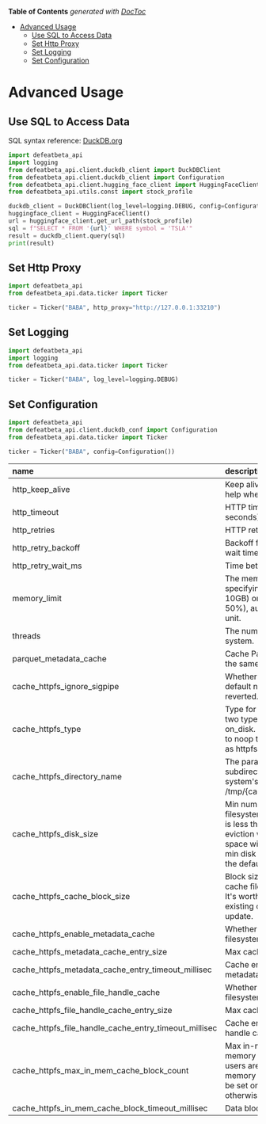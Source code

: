 <!-- START doctoc generated TOC please keep comment here to allow auto update -->
<!-- DON'T EDIT THIS SECTION, INSTEAD RE-RUN doctoc TO UPDATE -->
**Table of Contents**  *generated with [DocToc](https://github.com/thlorenz/doctoc)*

- [Advanced Usage](#advanced-usage)
  - [Use SQL to Access Data](#use-sql-to-access-data)
  - [Set Http Proxy](#set-http-proxy)
  - [Set Logging](#set-logging)
  - [Set Configuration](#set-configuration)

<!-- END doctoc generated TOC please keep comment here to allow auto update -->

# Advanced Usage

## Use SQL to Access Data

SQL syntax reference: [DuckDB.org](https://duckdb.org/)

```python
import defeatbeta_api
import logging
from defeatbeta_api.client.duckdb_client import DuckDBClient
from defeatbeta_api.client.duckdb_client import Configuration
from defeatbeta_api.client.hugging_face_client import HuggingFaceClient
from defeatbeta_api.utils.const import stock_profile

duckdb_client = DuckDBClient(log_level=logging.DEBUG, config=Configuration(threads=8))
huggingface_client = HuggingFaceClient()
url = huggingface_client.get_url_path(stock_profile)
sql = f"SELECT * FROM '{url}' WHERE symbol = 'TSLA'"
result = duckdb_client.query(sql)
print(result)
```

## Set Http Proxy

```python
import defeatbeta_api
from defeatbeta_api.data.ticker import Ticker

ticker = Ticker("BABA", http_proxy="http://127.0.0.1:33210")
```

## Set Logging

```python
import defeatbeta_api
import logging
from defeatbeta_api.data.ticker import Ticker

ticker = Ticker("BABA", log_level=logging.DEBUG)
```

## Set Configuration

```python
import defeatbeta_api
from defeatbeta_api.client.duckdb_conf import Configuration
from defeatbeta_api.data.ticker import Ticker

ticker = Ticker("BABA", config=Configuration())
```

| name                                                  | description                                                                                                                                                                                                                                                                                                                   |    default     |
|:------------------------------------------------------|:------------------------------------------------------------------------------------------------------------------------------------------------------------------------------------------------------------------------------------------------------------------------------------------------------------------------------|:--------------:|
| http_keep_alive                                       | Keep alive connections. Setting this to false can help when running into connection failures                                                                                                                                                                                                                                  |      True      |
| http_timeout                                          | HTTP timeout read/write/connection/retry (in seconds)                                                                                                                                                                                                                                                                         |      120       |
| http_retries                                          | HTTP retries on I/O error                                                                                                                                                                                                                                                                                                     |       5        |
| http_retry_backoff                                    | Backoff factor for exponentially increasing retry wait time                                                                                                                                                                                                                                                                   |      2.0       |
| http_retry_wait_ms                                    | Time between retries                                                                                                                                                                                                                                                                                                          |      1000      |
| memory_limit                                          | The memory_limit parameter supports specifying either a fixed memory value (e.g., 10GB) or a percentage of system memory (e.g., 50%), automatically converting it into a valid unit.                                                                                                                                          |     '80%'      |
| threads                                               | The number of total threads used by the system.                                                                                                                                                                                                                                                                               |       4        |
| parquet_metadata_cache                                | Cache Parquet metadata - useful when reading the same files multiple times                                                                                                                                                                                                                                                    |      True      |
| cache_httpfs_ignore_sigpipe                           | Whether to ignore SIGPIPE for the extension. By default not ignored. Once ignored, it cannot be reverted.                                                                                                                                                                                                                     |      True      |
| cache_httpfs_type                                     | Type for cached filesystem. Currently there're two types available, one is in_mem, another is on_disk. By default we use on-disk cache. Set to noop to disable, which behaves exactly same as httpfs extension.                                                                                                               |   'on_disk'    |
| cache_httpfs_directory_name                           | The parameter defines the HTTPFS cache subdirectory, automatically created in the system's temp folder with versioning (e.g., /tmp/{cache_httpfs_directory_name}/{version}/).                                                                                                                                                 | 'defeat_cache' |
| cache_httpfs_disk_size                                | Min number of bytes on disk for the cache filesystem to enable on-disk cache; if left bytes is less than the threshold, LRU based cache file eviction will be performed.By default, 5% disk space will be reserved for other usage. When min disk bytes specified with a positive value, the default value will be overriden. |   1073741824   |
| cache_httpfs_cache_block_size                         | Block size for cache, applies to both in-memory cache filesystem and on-disk cache filesystem. It's worth noting for on-disk filesystem, all existing cache files are invalidated after config update.                                                                                                                        |    1048576     |
| cache_httpfs_enable_metadata_cache                    | Whether metadata cache is enable for cache filesystem. By default enabled.                                                                                                                                                                                                                                                    |      True      |
| cache_httpfs_metadata_cache_entry_size                | Max cache size for metadata LRU cache.                                                                                                                                                                                                                                                                                        |      1024      |
| cache_httpfs_metadata_cache_entry_timeout_millisec    | Cache entry timeout in milliseconds for metadata LRU cache.                                                                                                                                                                                                                                                                   |    28800000    |
| cache_httpfs_enable_file_handle_cache                 | Whether file handle cache is enable for cache filesystem. By default enabled.                                                                                                                                                                                                                                                 |      True      |
| cache_httpfs_file_handle_cache_entry_size             | Max cache size for file handle cache.                                                                                                                                                                                                                                                                                         |      1024      |
| cache_httpfs_file_handle_cache_entry_timeout_millisec | Cache entry timeout in milliseconds for file handle cache.                                                                                                                                                                                                                                                                    |    28800000    |
| cache_httpfs_max_in_mem_cache_block_count             | Max in-memory cache block count for in-memory caches for all cache filesystems, so users are able to configure the maximum memory consumption. It's worth noting it should be set only once before all filesystem access, otherwise there's no affect.                                                                        |       64       |
| cache_httpfs_in_mem_cache_block_timeout_millisec      | Data block cache entry timeout in milliseconds.                                                                                                                                                                                                                                                                               |    1800000     |
